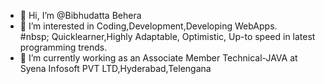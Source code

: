 - 👋 Hi, I’m @Bibhudatta Behera <br>
- 👀 I’m interested in Coding,Development,Developing WebApps.<br> #nbsp; Quicklearner,Highly Adaptable, Optimistic, Up-to speed in latest programming trends.<br>
- 🌱 I’m currently working as an Associate Member Technical-JAVA at Syena Infosoft PVT LTD,Hyderabad,Telengana
